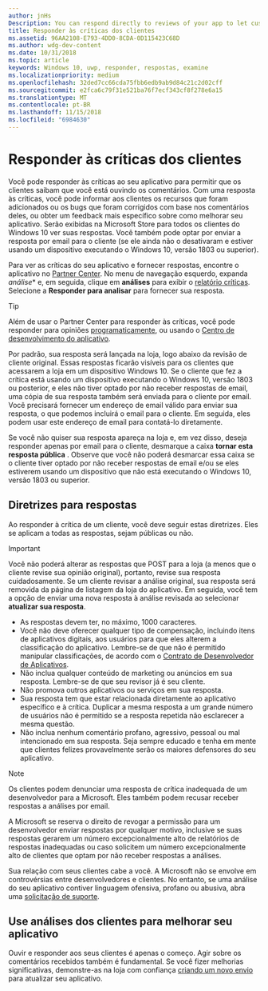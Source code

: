 ```yaml
---
author: jnHs
Description: You can respond directly to reviews of your app to let customers know you’re listening to their feedback.
title: Responder às críticas dos clientes
ms.assetid: 96AA2108-E793-4DD0-8CDA-0D115423C68D
ms.author: wdg-dev-content
ms.date: 10/31/2018
ms.topic: article
keywords: Windows 10, uwp, responder, respostas, examine
ms.localizationpriority: medium
ms.openlocfilehash: 32ded7cc66cda75fbb6edb9ab9d84c21c2d02cff
ms.sourcegitcommit: e2fca6c79f31e521ba76f7ecf343cf8f278e6a15
ms.translationtype: MT
ms.contentlocale: pt-BR
ms.lasthandoff: 11/15/2018
ms.locfileid: "6984630"
---
```

# <a name="respond-to-customer-reviews"></a>Responder às críticas dos clientes


Você pode responder às críticas ao seu aplicativo para permitir que os clientes saibam que você está ouvindo os comentários. Com uma resposta às críticas, você pode informar aos clientes os recursos que foram adicionados ou os bugs que foram corrigidos com base nos comentários deles, ou obter um feedback mais específico sobre como melhorar seu aplicativo. Serão exibidas na Microsoft Store para todos os clientes do Windows 10 ver suas respostas. Você também pode optar por enviar a resposta por email para o cliente (se ele ainda não o desativaram e estiver usando um dispositivo executando o Windows 10, versão 1803 ou superior).

Para ver as críticas do seu aplicativo e fornecer respostas, encontre o aplicativo no [Partner Center](https://partner.microsoft.com/dashboard). No menu de navegação esquerdo, expanda *análise** e, em seguida, clique em **análises** para exibir o [relatório críticas](reviews-report.md). Selecione a **Responder para analisar** para fornecer sua resposta.

> [!TIP]
> Além de usar o Partner Center para responder às críticas, você pode responder para opiniões [programaticamente](../monetize/submit-responses-to-app-reviews.md), ou usando o [Centro de desenvolvimento do aplicativo](https://www.microsoft.com/store/apps/dev-center/9nblggh4r5ws).

Por padrão, sua resposta será lançada na loja, logo abaixo da revisão de cliente original. Essas respostas ficarão visíveis para os clientes que acessarem a loja em um dispositivo Windows 10. Se o cliente que fez a crítica está usando um dispositivo executando o Windows 10, versão 1803 ou posterior, e eles não tiver optado por não receber respostas de email, uma cópia de sua resposta também será enviada para o cliente por email.  Você precisará fornecer um endereço de email válido para enviar sua resposta, o que podemos incluirá o email para o cliente. Em seguida, eles podem usar este endereço de email para contatá-lo diretamente.

Se você não quiser sua resposta apareça na loja e, em vez disso, deseja responder apenas por email para o cliente, desmarque a caixa **tornar esta resposta pública** . Observe que você não poderá desmarcar essa caixa se o cliente tiver optado por não receber respostas de email e/ou se eles estiverem usando um dispositivo que não está executando o Windows 10, versão 1803 ou superior.

## <a name="guidelines-for-responses"></a>Diretrizes para respostas

Ao responder à crítica de um cliente, você deve seguir estas diretrizes. Eles se aplicam a todas as respostas, sejam públicas ou não.

> [!IMPORTANT]
> Você não poderá alterar as respostas que POST para a loja (a menos que o cliente revise sua opinião original), portanto, revise sua resposta cuidadosamente. Se um cliente revisar a análise original, sua resposta será removida da página de listagem da loja do aplicativo. Em seguida, você tem a opção de enviar uma nova resposta à análise revisada ao selecionar **atualizar sua resposta**.

-   As respostas devem ter, no máximo, 1000 caracteres.
-   Você não deve oferecer qualquer tipo de compensação, incluindo itens de aplicativos digitais, aos usuários para que eles alterem a classificação do aplicativo. Lembre-se de que não é permitido manipular classificações, de acordo com o [Contrato de Desenvolvedor de Aplicativos](https://docs.microsoft.com/legal/windows/agreements/app-developer-agreement).
-   Não inclua qualquer conteúdo de marketing ou anúncios em sua resposta. Lembre-se de que seu revisor já é seu cliente.
-   Não promova outros aplicativos ou serviços em sua resposta.
-   Sua resposta tem que estar relacionada diretamente ao aplicativo específico e à crítica. Duplicar a mesma resposta a um grande número de usuários não é permitido se a resposta repetida não esclarecer a mesma questão.
-   Não inclua nenhum comentário profano, agressivo, pessoal ou mal intencionado em sua resposta. Seja sempre educado e tenha em mente que clientes felizes provavelmente serão os maiores defensores do seu aplicativo.

> [!NOTE]
> Os clientes podem denunciar uma resposta de crítica inadequada de um desenvolvedor para a Microsoft. Eles também podem recusar receber respostas a análises por email.
>
> A Microsoft se reserva o direito de revogar a permissão para um desenvolvedor enviar respostas por qualquer motivo, inclusive se suas respostas gerarem um número excepcionalmente alto de relatórios de respostas inadequadas ou caso solicitem um número excepcionalmente alto de clientes que optam por não receber respostas a análises.

Sua relação com seus clientes cabe a você. A Microsoft não se envolve em controvérsias entre desenvolvedores e clientes. No entanto, se uma análise do seu aplicativo contiver linguagem ofensiva, profano ou abusiva, abra uma [solicitação de suporte](http://go.microsoft.com/fwlink/p/?LinkID=401178).


## <a name="use-customer-reviews-to-improve-your-app"></a>Use análises dos clientes para melhorar seu aplicativo

Ouvir e responder aos seus clientes é apenas o começo. Agir sobre os comentários recebidos também é fundamental. Se você fizer melhorias significativas, demonstre-as na loja com confiança [criando um novo envio](app-submissions.md) para atualizar seu aplicativo.
